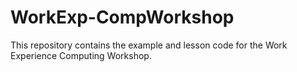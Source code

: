 # WorkExp-CompWorkshop
This repository contains the example and lesson code for the Work Experience Computing Workshop.
